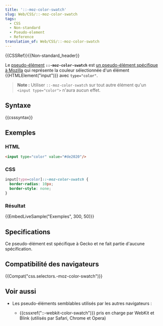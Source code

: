 ```yaml
---
title: '::-moz-color-swatch'
slug: Web/CSS/::-moz-color-swatch
tags:
  - CSS
  - Non-standard
  - Pseudo-element
  - Reference
translation_of: Web/CSS/::-moz-color-swatch
---
```

{{CSSRef}}{{Non-standard_header}}

Le [pseudo-élément](/fr/docs/Web/CSS/Pseudo-elements) **`::-moz-color-swatch`** est [un pseudo-élément spécifique à Mozilla](/fr/docs/Web/CSS/Extensions_Mozilla) qui représente la couleur sélectionnée d'un élément {{HTMLElement("input")}} avec `type="color"`.

> **Note :** Utiliser `::-moz-color-swatch` sur tout autre élément qu'un  `<input type="color">` n'aura aucun effet.

## Syntaxe

{{csssyntax}}

## Exemples

### HTML

```html
<input type="color" value="#de2020"/>
```

### CSS

```css
input[type=color]::-moz-color-swatch {
  border-radius: 10px;
  border-style: none;
}
```

### Résultat

{{EmbedLiveSample("Exemples", 300, 50)}}

## Specifications

Ce pseudo-élément est spécifique à Gecko et ne fait partie d'aucune spécification.

## Compatibilité des navigateurs

{{Compat("css.selectors.-moz-color-swatch")}}

## Voir aussi

- Les pseudo-éléments semblables utilisés par les autres navigateurs :

  - {{cssxref("::-webkit-color-swatch")}} pris en charge par WebKit et Blink (utilisés par Safari, Chrome et Opera)
